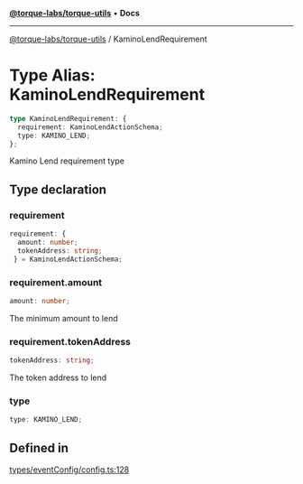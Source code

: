 [**@torque-labs/torque-utils**](../README.md) • **Docs**

***

[@torque-labs/torque-utils](../README.md) / KaminoLendRequirement

# Type Alias: KaminoLendRequirement

```ts
type KaminoLendRequirement: {
  requirement: KaminoLendActionSchema;
  type: KAMINO_LEND;
};
```

Kamino Lend requirement type

## Type declaration

### requirement

```ts
requirement: {
  amount: number;
  tokenAddress: string;
 } = KaminoLendActionSchema;
```

### requirement.amount

```ts
amount: number;
```

The minimum amount to lend

### requirement.tokenAddress

```ts
tokenAddress: string;
```

The token address to lend

### type

```ts
type: KAMINO_LEND;
```

## Defined in

[types/eventConfig/config.ts:128](https://github.com/torque-labs/torque-utils/blob/fcba00c7b8994c0932484e8f489988b91291c603/types/eventConfig/config.ts#L128)
